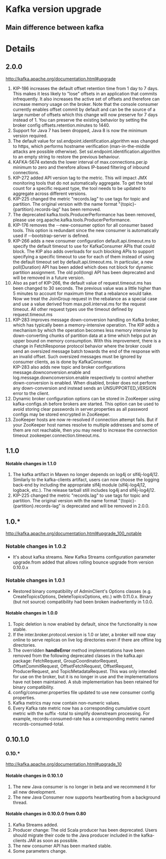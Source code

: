 


# Kafka version upgrade
## Main difference between kafka 


# Details
## 2.0.0
http://kafka.apache.org/documentation.html#upgrade
1. KIP-186 increases the default offset retention time from 1 day to 7 days. This makes it less likely to "lose" offsets in an application that commits infrequently. It also increases the active set of offsets and therefore can increase memory usage on the broker. Note that the console consumer currently enables offset commit by default and can be the source of a large number of offsets which this change will now preserve for 7 days instead of 1. You can preserve the existing behavior by setting the broker config offsets.retention.minutes to 1440.
2. Support for Java 7 has been dropped, Java 8 is now the minimum version required.
3. The default value for ssl.endpoint.identification.algorithm was changed to https, which performs hostname verification (man-in-the-middle attacks are possible otherwise). Set ssl.endpoint.identification.algorithm to an empty string to restore the previous behaviour.
4. KAFKA-5674 extends the lower interval of max.connections.per.ip minimum to zero and therefore allows IP-based filtering of inbound connections.
5. KIP-272 added API version tag to the metric. This will impact JMX monitoring tools that do not automatically aggregate. To get the total count for a specific request type, the tool needs to be updated to aggregate across different versions.
6. KIP-225 changed the metric "records.lag" to use tags for topic and partition. The original version with the name format "{topic}-{partition}.records-lag" has been removed.
7. The deprecated kafka.tools.ProducerPerformance has been removed, please use org.apache.kafka.tools.ProducerPerformance.
8. KIP-176 removes the --new-consumer option for all consumer based tools. This option is redundant since the new consumer is automatically used if --bootstrap-server is defined.
9. KIP-266 adds a new consumer configuration default.api.timeout.ms to specify the default timeout to use for KafkaConsumer APIs that could block. The KIP also adds overloads for such blocking APIs to support specifying a specific timeout to use for each of them instead of using the default timeout set by default.api.timeout.ms. In particular, a new poll(Duration) API has been added which does not block for dynamic partition assignment. The old poll(long) API has been deprecated and will be removed in a future version.
10. Also as part of KIP-266, the default value of request.timeout.ms has been changed to 30 seconds. The previous value was a little higher than 5 minutes to account for maximum time that a rebalance would take. Now we treat the JoinGroup request in the rebalance as a special case and use a value derived from max.poll.interval.ms for the request timeout. All other request types use the timeout defined by request.timeout.ms
11. KIP-283 improves message down-conversion handling on Kafka broker, which has typically been a memory-intensive operation. The KIP adds a mechanism by which the operation becomes less memory intensive by down-converting chunks of partition data at a time which helps put an upper bound on memory consumption. With this improvement, there is a change in FetchResponse protocol behavior where the broker could send an oversized message batch towards the end of the response with an invalid offset. Such oversized messages must be ignored by consumer clients, as is done by KafkaConsumer.  
KIP-283 also adds new topic and broker configurations message.downconversion.enable and log.message.downconversion.enable respectively to control whether down-conversion is enabled. When disabled, broker does not perform any down-conversion and instead sends an UNSUPPORTED_VERSION error to the client.    
12. Dynamic broker configuration options can be stored in ZooKeeper using kafka-configs.sh before brokers are started. This option can be used to avoid storing clear passwords in server.properties as all password configs may be stored encrypted in ZooKeeper.
13. ZooKeeper hosts are now re-resolved if connection attempt fails. But if your ZooKeeper host names resolve to multiple addresses and some of them are not reachable, then you may need to increase the connection timeout zookeeper.connection.timeout.ms.

## 1.1.0
#### Notable changes in 1.1.0
1. The kafka artifact in Maven no longer depends on log4j or slf4j-log4j12. Similarly to the kafka-clients artifact, users can now choose the logging back-end by including the appropriate slf4j module (slf4j-log4j12, logback, etc.). The release tarball still includes log4j and slf4j-log4j12.
2. KIP-225 changed the metric "records.lag" to use tags for topic and partition. The original version with the name format "{topic}-{partition}.records-lag" is deprecated and will be removed in 2.0.0.

## 1.0.*
http://kafka.apache.org/documentation.html#upgrade_100_notable
### Notable changes in 1.0.2
- It's about kafka streams. New Kafka Streams configuration parameter upgrade.from added that allows rolling bounce upgrade from version 0.10.0.x

### Notable changes in 1.0.1
- Restored binary compatibility of AdminClient's Options classes (e.g. CreateTopicsOptions, DeleteTopicsOptions, etc.) with 0.11.0.x. Binary (but not source) compatibility had been broken inadvertently in 1.0.0.
  
#### Notable changes in 1.0.0
1. Topic deletion is now enabled by default, since the functionality is now stable.   
2. If the inter.broker.protocol.version is 1.0 or later, a broker will now stay online to serve replicas on live log directories even if there are offline log directories.   
3. The overridden **handleError** method implementations have been removed from the following deprecated classes in the kafka.api package: FetchRequest, GroupCoordinatorRequest, OffsetCommitRequest, OffsetFetchRequest, OffsetRequest, ProducerRequest, and TopicMetadataRequest. This was only intended for use on the broker, but it is no longer in use and the implementations have not been maintained. A stub implementation has been retained for binary compatibility.  
4. config/consumer.properties file updated to use new consumer config properties.  
5. Kafka metrics may now contain non-numeric values.
6. Every Kafka rate metric now has a corresponding cumulative count metric with the suffix -total to simplify downstream processing. For example, records-consumed-rate has a corresponding metric named records-consumed-total.

## 0.10.1.0



### 0.10.*
http://kafka.apache.org/documentation.html#upgrade_10
#### Notable changes in 0.10.1.0 
1. The new Java consumer is no longer in beta and we recommend it for all new development.  
2. The new Java Consumer now supports heartbeating from a background thread.  

#### Notable changes in 0.10.0.0 from 0.80
1. Kafka Streams added.
2. Producer change: The old Scala producer has been deprecated. Users should migrate their code to the Java producer included in the kafka-clients JAR as soon as possible.
3. The new consumer API has been marked stable.
4. Some parameters change.